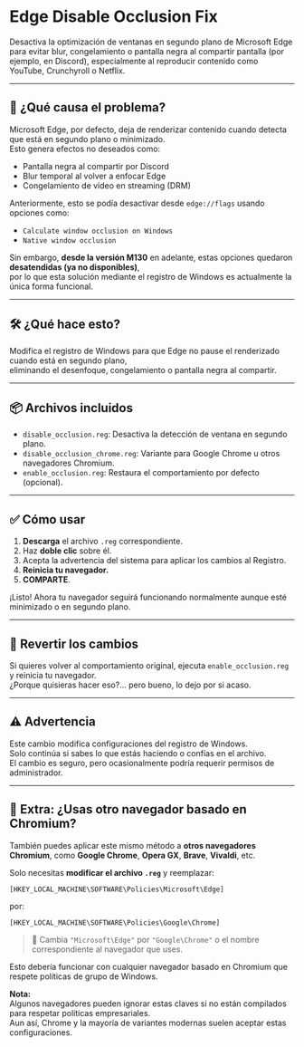# Edge Disable Occlusion Fix

Desactiva la optimización de ventanas en segundo plano de Microsoft Edge para evitar blur, congelamiento o pantalla negra al compartir pantalla (por ejemplo, en Discord), especialmente al reproducir contenido como YouTube, Crunchyroll o Netflix.

---

## 🧩 ¿Qué causa el problema?

Microsoft Edge, por defecto, deja de renderizar contenido cuando detecta que está en segundo plano o minimizado.  
Esto genera efectos no deseados como:
- Pantalla negra al compartir por Discord
- Blur temporal al volver a enfocar Edge
- Congelamiento de video en streaming (DRM)

Anteriormente, esto se podía desactivar desde `edge://flags` usando opciones como:

- `Calculate window occlusion on Windows`
- `Native window occlusion`

Sin embargo, **desde la versión M130** en adelante, estas opciones quedaron **desatendidas (ya no disponibles)**,  
por lo que esta solución mediante el registro de Windows es actualmente la única forma funcional.

---

## 🛠️ ¿Qué hace esto?

Modifica el registro de Windows para que Edge no pause el renderizado cuando está en segundo plano,  
eliminando el desenfoque, congelamiento o pantalla negra al compartir.

---

## 📦 Archivos incluidos

- `disable_occlusion.reg`: Desactiva la detección de ventana en segundo plano.
- `disable_occlusion_chrome.reg`: Variante para Google Chrome u otros navegadores Chromium.
- `enable_occlusion.reg`: Restaura el comportamiento por defecto (opcional).

---

## ✅ Cómo usar

1. **Descarga** el archivo `.reg` correspondiente.
2. Haz **doble clic** sobre él.
3. Acepta la advertencia del sistema para aplicar los cambios al Registro.
4. **Reinicia tu navegador.**
5. **COMPARTE**.

¡Listo! Ahora tu navegador seguirá funcionando normalmente aunque esté minimizado o en segundo plano.

---

## 🧯 Revertir los cambios

Si quieres volver al comportamiento original, ejecuta `enable_occlusion.reg` y reinicia tu navegador.  
¿Porque quisieras hacer eso?... pero bueno, lo dejo por si acaso.

---

## ⚠️ Advertencia

Este cambio modifica configuraciones del registro de Windows.  
Solo continúa si sabes lo que estás haciendo o confías en el archivo.  
El cambio es seguro, pero ocasionalmente podría requerir permisos de administrador.

---

## 🔁 Extra: ¿Usas otro navegador basado en Chromium?

También puedes aplicar este mismo método a **otros navegadores Chromium**, como **Google Chrome**, **Opera GX**, **Brave**, **Vivaldi**, etc.

Solo necesitas **modificar el archivo `.reg`** y reemplazar:

```reg
[HKEY_LOCAL_MACHINE\SOFTWARE\Policies\Microsoft\Edge]
```

por:

```reg
[HKEY_LOCAL_MACHINE\SOFTWARE\Policies\Google\Chrome]
```

> 🔄 Cambia `"Microsoft\Edge"` por `"Google\Chrome"` o el nombre correspondiente al navegador que uses.

Esto debería funcionar con cualquier navegador basado en Chromium que respete políticas de grupo de Windows.

**Nota:**  
Algunos navegadores pueden ignorar estas claves si no están compilados para respetar políticas empresariales.  
Aun así, Chrome y la mayoría de variantes modernas suelen aceptar estas configuraciones.
